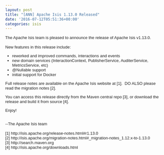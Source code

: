 ```yaml
---
layout: post
title: "[ANN] Apache Isis 1.13.0 Released"
date: '2016-07-12T05:51:36+00:00'
categories: isis
---
```

<div style="color: #222222; font-family: arial, sans-serif; font-size: small;">The Apache Isis team is pleased to announce the release of Apache Isis v1.13.0.</div> 
  <div style="color: #222222; font-family: arial, sans-serif; font-size: small;"><br /></div> 
  <div style="color: #222222; font-family: arial, sans-serif; font-size: small;">New features in this release include:</div> 
  <div style="color: #222222; font-family: arial, sans-serif; font-size: small;">
    <ul>
      <li>reworked and improved commands, interactions and events</li>
      <li>new domain services (InteractionContext, PublisherService, AuditerService, MetricsService, etc)</li>
      <li>@Nullable support</li>
      <li>initial support for Docker&nbsp;</li>
    </ul>
  </div>
  <div style="color: #222222; font-family: arial, sans-serif; font-size: small;">
    <p>Full release notes are available on the Apache Isis website at [1]. &nbsp;DO ALSO please read the migration notes [2].</p>
    <p>You can access this release directly from the Maven central repo [3], or download the release and build it from source [4].</p>
    <p>Enjoy!</p>
  </div> 
  <div style="color: #222222; font-family: arial, sans-serif; font-size: small;"><br /></div> 
  <div style="color: #222222; font-family: arial, sans-serif; font-size: small;">--The Apache Isis team</div> 
  <div style="color: #222222; font-family: arial, sans-serif; font-size: small;"><br /></div> 
  <div style="color: #222222; font-family: arial, sans-serif; font-size: small;">[1] http://isis.apache.org/release-notes.html#r1.13.0</div> 
  <div style="color: #222222; font-family: arial, sans-serif; font-size: small;">[2] http://isis.apache.org/migration-notes.html#_migration-notes_1.12.x-to-1.13.0</div> 
  <div style="color: #222222; font-family: arial, sans-serif; font-size: small;">[3] http://search.maven.org</div> 
  <div style="color: #222222; font-family: arial, sans-serif; font-size: small;">[4] http://isis.apache.org/downloads.html</div>
